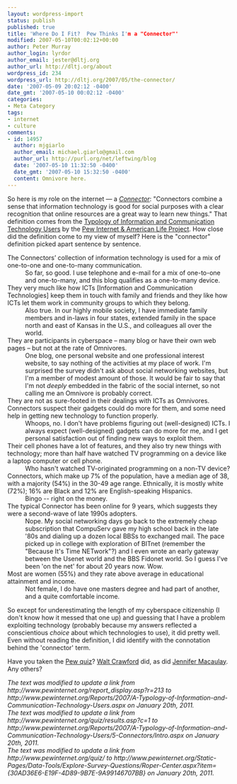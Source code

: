 ```yaml
---
layout: wordpress-import
status: publish
published: true
title: 'Where Do I Fit?  Pew Thinks I'm a "Connector"'
modified: 2007-05-10T00:02:12+00:00
author: Peter Murray
author_login: lyrdor
author_email: jester@dltj.org
author_url: http://dltj.org/about
wordpress_id: 234
wordpress_url: http://dltj.org/2007/05/the-connector/
date: '2007-05-09 20:02:12 -0400'
date_gmt: '2007-05-10 00:02:12 -0400'
categories:
- Meta Category
tags:
- internet
- culture
comments:
- id: 14957
  author: mjgiarlo
  author_email: michael.giarlo@gmail.com
  author_url: http://purl.org/net/leftwing/blog
  date: '2007-05-10 11:32:50 -0400'
  date_gmt: '2007-05-10 15:32:50 -0400'
  content: Omnivore here.
---
```

<p>So here is my role on the internet &mdash; a <em><a href="http://www.pewinternet.org/Reports/2007/A-Typology-of-Information-and-Communication-Technology-Users/5-Connectors/Intro.aspx" title="Connector&#039; definition at the Pew Internet &amp; American Life Project">Connector</a></em>:  "Connectors combine a sense that information technology is good for social purposes with a clear recognition that online resources are a great way to learn new things."  That definition comes from the <a href="http://www.pewinternet.org/Reports/2007/A-Typology-of-Information-and-Communication-Technology-Users.aspx" title="Pew Internet ICT Typology report">Typology of Information and Communication Technology Users</a> by the <a href="http://www.pewinternet.org/" title="Pew Internet &amp; American Life Project homepage">Pew Internet &amp; American Life Project</a>.  How close did the definition come to my view of myself?  Here is the "connector" definition picked apart sentence by sentence.</p>
<dl>
<dt>The Connectors&rsquo; collection of information technology is used for a mix of one-to-one and one-to-many communication.</dt>
<dd>So far, so good.  I use telephone and e-mail for a mix of one-to-one and one-to-many, and this blog qualifies as a one-to-many device.</dd>
<dt>They very much like how ICTs [Information and Communication Technologies] keep them in touch with family and friends and they like how ICTs let them work in community groups to which they belong. </dt>
<dd>Also true.  In our highly mobile society, I have immediate family members and in-laws in four states, extended family in the space north and east of Kansas in the U.S., and colleagues all over the world.</dd>
<dt>They are participants in cyberspace &ndash; many blog or have their own web pages &ndash; but not at the rate of Omnivores. </dt>
<dd>One blog, one personal website and one professional interest website, to say nothing of the activities at my place of work.  I'm surprised the survey didn't ask about social networking websites, but I'm a member of modest amount of those.  It would be fair to say that I'm not <em>deeply</em> embedded in the fabric of the social internet, so not calling me an Omnivore is probably correct.</dd>
<dt>They are not as sure-footed in their dealings with ICTs as Omnivores. Connectors suspect their gadgets could do more for them, and some need help in getting new technology to function properly.</dt>
<dd>Whoops, no.  I don't have problems figuring out (well-designed) ICTs.  I always expect (well-designed) gadgets can do more for me, and I get personal satisfaction out of finding new ways to exploit them.</dd>
<dt>Their cell phones have a lot of features, and they also try new things with technology; more than half have watched TV programming on a device like a laptop computer or cell phone.</dt>
<dd>Who hasn't watched TV-originated programming on a non-TV device?</dd>
<dt>Connectors, which make up 7% of the population, have a median age of 38, with a majority (54%) in the 30-49 age range. Ethnically, it is mostly white (72%); 16% are Black and 12% are English-speaking Hispanics.</dt>
<dd>Bingo -- right on the money.</dd>
<dt>The typical Connector has been online for 9 years, which suggests they were a second-wave of late 1990s adopters.</dt>
<dd>Nope.  My social networking days go back to the extremely cheap subscription that CompuServ gave my high school back in the late '80s and dialing up a dozen local BBSs to exchanged mail.  The pace picked up in college with exploration of BITnet (remember the "Because It's Time NETwork"?) and I even wrote an early gateway between the Usenet world and the BBS Fidonet world.  So I guess I've been 'on the net' for about 20 years now.  Wow.</dd>
<dt>Most are women (55%) and they rate above average in educational attainment and income.</dt>
<dd>Not female, I do have one masters degree and had part of another, and a quite comfortable income.</dd>
</dl>
<p>So except for underestimating the length of my cyberspace citizenship (I don't know how it messed that one up) and guessing that I have a problem exploiting technology (probably because my answers reflected a conscientious <em>choice</em> about which technologies to use), it did pretty well.  Even without reading the definition, I did identify with the connotation behind the 'connector' term.</p>
<p>Have you taken the <a href="http://www.pewinternet.org/Static-Pages/Data-Tools/Explore-Survey-Questions/Roper-Center.aspx?item={30AD36E6-E19F-4D89-9B7E-9A99146707BB}" title="http://www.pewinternet.org/quiz/">Pew quiz</a>?  <a href="http://walt.lishost.org/?p=544" title="Walt at Random  &amp;raquo; Blog Archive   &amp;raquo; Lackluster veteran: Bias, much?">Walt Crawford</a> did, as did <a href="http://scruffynerf.wordpress.com/2007/05/08/im-feeling-omnivorous/" title="I&#039;m Feeling Omnivorous! &amp;laquo; Life as I Know It">Jennifer Macaulay</a>.  Any others?
<p style="padding:0;margin:0;font-style:italic;">The text was modified to update a link from http://www.pewinternet.org/report_display.asp?r=213 to http://www.pewinternet.org/Reports/2007/A-Typology-of-Information-and-Communication-Technology-Users.aspx on January 20th, 2011.</p>
<p style="padding:0;margin:0;font-style:italic;">The text was modified to update a link from http://www.pewinternet.org/quiz/results.asp?c=1 to http://www.pewinternet.org/Reports/2007/A-Typology-of-Information-and-Communication-Technology-Users/5-Connectors/Intro.aspx on January 20th, 2011.</p>
<p style="padding:0;margin:0;font-style:italic;">The text was modified to update a link from http://www.pewinternet.org/quiz/ to http://www.pewinternet.org/Static-Pages/Data-Tools/Explore-Survey-Questions/Roper-Center.aspx?item={30AD36E6-E19F-4D89-9B7E-9A99146707BB} on January 20th, 2011.</p>

